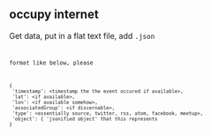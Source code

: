 



occupy internet
-------

Get data, put in a flat text file, add <code>.json<code>

format like below, please

    {
     'timestamp': <timestamp the the event occured if available>,
     'lat': <if available>,
     'lon': <if available somehow>,
     'associatedGroup': <if discernable>,
     'type': <essentially source, twitter, rss, atom, facebook, meetup>,
     'object': { 'jsonified object' that this represents 
    }


